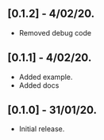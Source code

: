 ## [0.1.2] - 4/02/20.

* Removed debug code

## [0.1.1] - 4/02/20.

* Added example.
* Added docs


## [0.1.0] - 31/01/20.

* Initial release.
